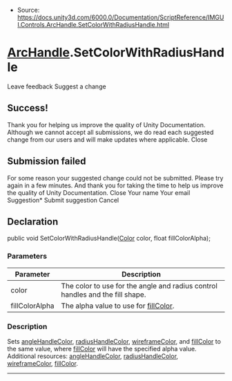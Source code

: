 * Source: https://docs.unity3d.com/6000.0/Documentation/ScriptReference/IMGUI.Controls.ArcHandle.SetColorWithRadiusHandle.html

#  [ArcHandle](https://docs.unity3d.com/6000.0/Documentation/ScriptReference/IMGUI.Controls.ArcHandle.html).SetColorWithRadiusHandle
Leave feedback
Suggest a change
## Success!
Thank you for helping us improve the quality of Unity Documentation. Although we cannot accept all submissions, we do read each suggested change from our users and will make updates where applicable.
Close
## Submission failed
For some reason your suggested change could not be submitted. Please <a>try again</a> in a few minutes. And thank you for taking the time to help us improve the quality of Unity Documentation.
Close
Your name Your email Suggestion* Submit suggestion
Cancel
## Declaration
public void SetColorWithRadiusHandle([Color](https://docs.unity3d.com/6000.0/Documentation/ScriptReference/Color.html) color, float fillColorAlpha); 
### Parameters
Parameter | Description  
---|---  
color | The color to use for the angle and radius control handles and the fill shape.  
fillColorAlpha | The alpha value to use for [fillColor](https://docs.unity3d.com/6000.0/Documentation/ScriptReference/IMGUI.Controls.ArcHandle-fillColor.html).  
### Description
Sets [angleHandleColor](https://docs.unity3d.com/6000.0/Documentation/ScriptReference/IMGUI.Controls.ArcHandle-angleHandleColor.html), [radiusHandleColor](https://docs.unity3d.com/6000.0/Documentation/ScriptReference/IMGUI.Controls.ArcHandle-radiusHandleColor.html), [wireframeColor](https://docs.unity3d.com/6000.0/Documentation/ScriptReference/IMGUI.Controls.ArcHandle-wireframeColor.html), and [fillColor](https://docs.unity3d.com/6000.0/Documentation/ScriptReference/IMGUI.Controls.ArcHandle-fillColor.html) to the same value, where [fillColor](https://docs.unity3d.com/6000.0/Documentation/ScriptReference/IMGUI.Controls.ArcHandle-fillColor.html) will have the specified alpha value.
Additional resources: [angleHandleColor](https://docs.unity3d.com/6000.0/Documentation/ScriptReference/IMGUI.Controls.ArcHandle-angleHandleColor.html), [radiusHandleColor](https://docs.unity3d.com/6000.0/Documentation/ScriptReference/IMGUI.Controls.ArcHandle-radiusHandleColor.html), [wireframeColor](https://docs.unity3d.com/6000.0/Documentation/ScriptReference/IMGUI.Controls.ArcHandle-wireframeColor.html), [fillColor](https://docs.unity3d.com/6000.0/Documentation/ScriptReference/IMGUI.Controls.ArcHandle-fillColor.html).
* * *
